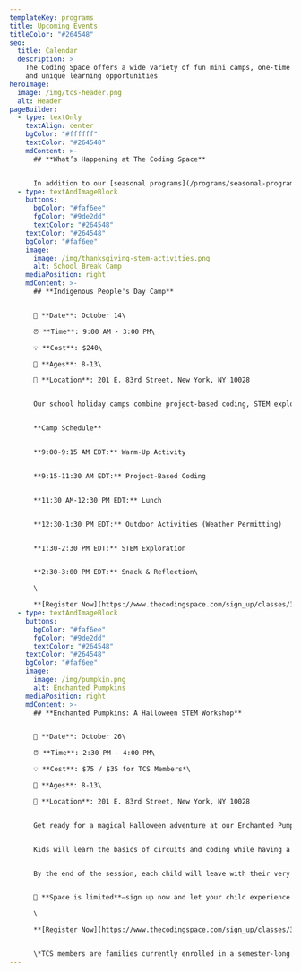 ```yaml
---
templateKey: programs
title: Upcoming Events
titleColor: "#264548"
seo:
  title: Calendar
  description: >
    The Coding Space offers a wide variety of fun mini camps, one-time events,
    and unique learning opportunities
heroImage:
  image: /img/tcs-header.png
  alt: Header
pageBuilder:
  - type: textOnly
    textAlign: center
    bgColor: "#ffffff"
    textColor: "#264548"
    mdContent: >-
      ## **What’s Happening at The Coding Space**


      In addition to our [seasonal programs](/programs/seasonal-programs), The Coding Space offers a wide variety of fun and educational camps, workshops, and special events. See what’s coming up and how your child can get involved.
  - type: textAndImageBlock
    buttons:
      bgColor: "#faf6ee"
      fgColor: "#9de2dd"
      textColor: "#264548"
    textColor: "#264548"
    bgColor: "#faf6ee"
    image:
      image: /img/thanksgiving-stem-activities.png
      alt: School Break Camp
    mediaPosition: right
    mdContent: >-
      ## **Indigenous People's Day Camp**


      📅 **Date**: October 14\

      ⏰ **Time**: 9:00 AM - 3:00 PM\

      💡 **Cost**: $240\

      👥 **Ages**: 8-13\

      📍 **Location**: 201 E. 83rd Street, New York, NY 10028


      Our school holiday camps combine project-based coding, STEM exploration, hands-on activities, and more. Your child is sure to have an unforgettable experience on their day off from school.


      **Camp Schedule**


      **9:00-9:15 AM EDT:** Warm-Up Activity


      **9:15-11:30 AM EDT:** Project-Based Coding


      **11:30 AM-12:30 PM EDT:** Lunch


      **12:30-1:30 PM EDT:** Outdoor Activities (Weather Permitting)


      **1:30-2:30 PM EDT:** STEM Exploration


      **2:30-3:00 PM EDT:** Snack & Reflection\

      \

      **[R﻿egister Now](https://www.thecodingspace.com/sign_up/classes/3337)**
  - type: textAndImageBlock
    buttons:
      bgColor: "#faf6ee"
      fgColor: "#9de2dd"
      textColor: "#264548"
    textColor: "#264548"
    bgColor: "#faf6ee"
    image:
      image: /img/pumpkin.png
      alt: Enchanted Pumpkins
    mediaPosition: right
    mdContent: >-
      ## **Enchanted Pumpkins: A Halloween STEM Workshop**


      🎃 **Date**: October 26\

      ⏰ **Time**: 2:30 PM - 4:00 PM\

      💡 **Cost**: $75 / $35 for TCS Members*\

      👥 **Ages**: 8-13\

      📍 **Location**: 201 E. 83rd Street, New York, NY 10028


      Get ready for a magical Halloween adventure at our Enchanted Pumpkins Workshop! In this exciting hands-on session, your child will bring their very own pumpkin to life using Arduino technology. With glowing lights and spooky sounds that respond to movement, these pumpkins are no ordinary decorations!


      Kids will learn the basics of circuits and coding while having a blast creating their very own high-tech Halloween masterpiece. They’ll also get to decorate their pumpkins with stickers, markers, and more for a truly personal touch.


      By the end of the session, each child will leave with their very own pumpkin friend and a newfound understanding of electronics and programming.


      👻 **Space is limited**—sign up now and let your child experience the magic of coding and creativity this Halloween!\

      \

      **[R﻿egister Now](https://www.thecodingspace.com/sign_up/classes/3452)**


      \*﻿TCS members are families currently enrolled in a semester-long class. If you are a TCS member and would like to register, email admissions@thecodingspace.com for your special code. Not enrolled in our classes? [Browse our offerings here](https://thecodingspace.com/classes).
---
```

